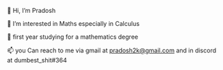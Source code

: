 👋 Hi, I’m Pradosh


👀 I’m interested in Maths especially in Calculus


🌱 first year studying for a mathematics degree


📫 you Can reach to me via gmail at pradosh2k@gmail.com and in discord at dumbest_shit#364
